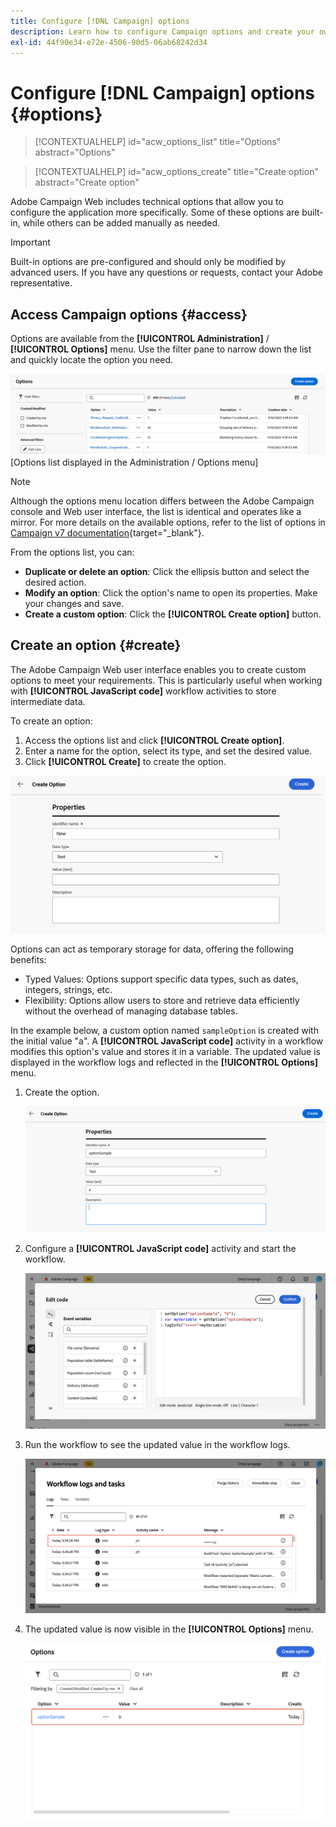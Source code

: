 ```yaml
---
title: Configure [!DNL Campaign] options
description: Learn how to configure Campaign options and create your own custom options.
exl-id: 44f90e34-e72e-4506-90d5-06ab68242d34
---
```

# Configure [!DNL Campaign] options {#options}

>[!CONTEXTUALHELP]
>id="acw_options_list"
>title="Options"
>abstract="Options"

>[!CONTEXTUALHELP]
>id="acw_options_create"
>title="Create option"
>abstract="Create option"

Adobe Campaign Web includes technical options that allow you to configure the application more specifically. Some of these options are built-in, while others can be added manually as needed.

>[!IMPORTANT]
>Built-in options are pre-configured and should only be modified by advanced users. If you have any questions or requests, contact your Adobe representative.

## Access Campaign options {#access}

Options are available from the **[!UICONTROL Administration]** / **[!UICONTROL Options]** menu. Use the filter pane to narrow down the list and quickly locate the option you need.

![](assets/options-list.png)  
[Options list displayed in the Administration / Options menu]

>[!NOTE]
>Although the options menu location differs between the Adobe Campaign console and Web user interface, the list is identical and operates like a mirror. For more details on the available options, refer to the list of options in [Campaign v7 documentation](https://experienceleague.adobe.com/en/docs/campaign-classic/using/installing-campaign-classic/appendices/configuring-campaign-options){target="_blank"}.

From the options list, you can:

* **Duplicate or delete an option**: Click the ellipsis button and select the desired action.  
* **Modify an option**: Click the option's name to open its properties. Make your changes and save.  
* **Create a custom option**: Click the **[!UICONTROL Create option]** button.  

## Create an option {#create}

The Adobe Campaign Web user interface enables you to create custom options to meet your requirements. This is particularly useful when working with **[!UICONTROL JavaScript code]** workflow activities to store intermediate data.

To create an option:

1. Access the options list and click **[!UICONTROL Create option]**.  
1. Enter a name for the option, select its type, and set the desired value.  
1. Click **[!UICONTROL Create]** to create the option.  

![Create option interface showing fields for name, type, and value](assets/options-create.png)  

Options can act as temporary storage for data, offering the following benefits:

* Typed Values: Options support specific data types, such as dates, integers, strings, etc.
* Flexibility: Options allow users to store and retrieve data efficiently without the overhead of managing database tables.  

In the example below, a custom option named `sampleOption` is created with the initial value "a". A **[!UICONTROL JavaScript code]** activity in a workflow modifies this option's value and stores it in a variable. The updated value is displayed in the workflow logs and reflected in the **[!UICONTROL Options]** menu.

1. Create the option.  

    ![Custom option creation interface showing the name `sampleOption` and initial value "a"](assets/options-sample-create.png)  

1. Configure a **[!UICONTROL JavaScript code]** activity and start the workflow.  

    ![JavaScript code activity configuration interface](assets/options-sample-javascript.png)

1. Run the workflow to see the updated value in the workflow logs.  

    ![Workflow logs showing the updated value of the custom option](assets/options-sample-logs.png)

1. The updated value is now visible in the **[!UICONTROL Options]** menu.  

    ![Options menu displaying the updated value of the custom option](assets/options-sample-updated.png)
